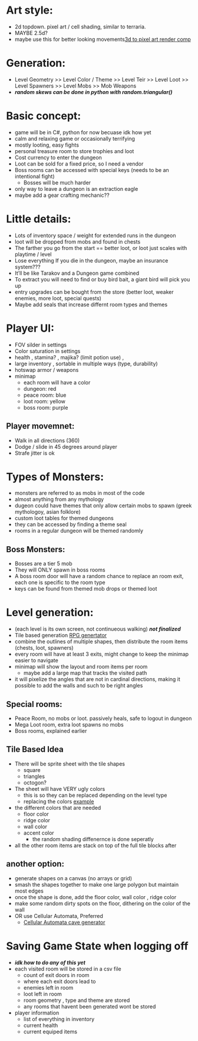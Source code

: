 # Art style:
- 2d topdown. pixel art / cell shading, similar to terraria. 
- MAYBE 2.5d?
- maybe use this for better looking movements[3d to pixel art render comp](https://www.youtube.com/watch?v=1FrIBkuq0ZI)

# Generation:
- Level Geometry >> Level Color / Theme >> Level Teir >> Level Loot >> Level Spawners >> Level Mobs >> Mob Weapons
- ***random skews can be done in python with random.triangular()***
# Basic concept: 
- game will be in C#, python for now becuase idk how yet
- calm and relaxing game or occasionally terrifying
- mostly looting, easy fights
- personal treasure room to store trophies and loot
- Cost currency to enter the dungeon
- Loot can be sold for a fixed price, so I need a vendor
- Boss rooms can be accessed with special keys (needs to be an intentional fight)
   - Bosses will be much harder 
- only way to leave a dungeon is an extraction eagle
- maybe add a gear crafting mechanic??
# Little details:
- Lots of inventory space / weight for extended runs in the dungeon
- loot will be dropped from mobs and found in chests
- The farther you go from the start == better loot, or loot just scales with playtime / level
- Lose everything If you die in the dungeon, maybe an insurance system???
- It’ll be like Tarakov and a Dungeon game combined
- To extract you will need to find or buy bird bait, a giant bird will pick you up	
- entry upgrades can be bought from the store (better loot, weaker enemies, more loot, special quests) 
- Maybe add seals that increase differnt room types and themes
# Player UI:
- FOV silder in settings
- Color saturation in settings
- health ,  stamina? , majika? (limit potion use) , 
- large inventory , sortable in multiple ways (type, durability)
- hotswap armor / weapons
- minimap
   - each room will have a color
   - dungeon: red
   - peace room: blue
   - loot room: yellow
   - boss room: purple
   
## Player movemnet:
- Walk in all directions (360)
- Dodge / slide in 45 degrees around player
- Strafe jitter is ok
   
# Types of Monsters:
- monsters are referred to as mobs in most of the code
- almost anything from any mythology
- dugeon could have themes that only allow certain mobs to spawn (greek mythologoy, asian folklore)
- custom loot tables for themed dungeons
- they can be accessed by finding a theme seal
- rooms in a regular dungeon will be themed randomly
## Boss Monsters:
- Bosses are a tier 5 mob
- They will ONLY spawn in boss rooms
- A boss room door will have a random chance to replace an room exit, each one is specific to the room type
- keys can be found from themed mob drops or themed loot

# Level generation: 
- (each level is its own screen, not continueous walking) ***not finalized***
- Tile based generation [RPG genertator](https://donjon.bin.sh/)
- combine the outlines of multiple shapes, then distribute the room items (chests, loot, spawners)
- every room will have at least 3 exits, might change to keep the minimap easier to navigate
- minimap will show the layout and room items per room
   - maybe add a large map that tracks the visited path
- it will pixelize the angles that are not in cardinal directions, making it possible to add the walls and such to be right angles

## Special rooms:
- Peace Room, no mobs or loot. passively heals, safe to logout in dungeon
- Mega Loot room, extra loot spawns no mobs
- Boss rooms, explained earlier

## Tile Based Idea
- There will be sprite sheet with the tile shapes
   - square
   - triangles 
   - octogon?
- The sheet will have VERY ugly colors
   - this is so they can be replaced depending on the level type
   - replacing the colors [example](https://www.youtube.com/watch?v=HsOKwUwL1bE)
- the different colors that are needed
   - floor color
   - ridge color
   - wall color
   - accent color
      - the random shading diffenernce is done seperatly
- all the other room items are stack on top of the full tile blocks after


## another option:
- generate shapes on a canvas (no arrays or grid)
- smash the shapes together to make one large polygon but maintain most edges
- once the shape is done, add the floor color, wall color , ridge color
- make some random dirty spots on the floor, dithering on the color of the wall
- OR use Cellular Automata, Preferred 
   - [Cellular Automata cave generator](http://pixelenvy.ca/wa/ca_cave.html)

# Saving Game State when logging off
- ***idk how to do any of this yet***
- each visited room will be stored in a csv file
   - count of exit doors in room
   - where each exit doors lead to
   - enemies left in room
   - loot left in room
   - room geometry , type and theme are stored
   - any rooms that havent been generated wont be stored
- player information
   - list of everything in inventory
   - current health
   - current equiped items

